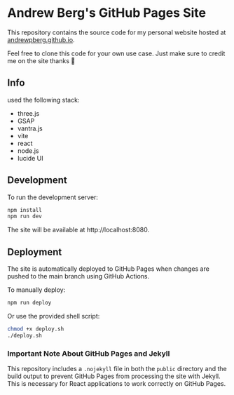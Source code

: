 # Andrew Berg's GitHub Pages Site

This repository contains the source code for my personal website hosted at [andrewpberg.github.io](https://andrewpberg.github.io).

Feel free to clone this code for your own use case. Just make sure to credit me on the site thanks 🤝

## Info
used the following stack:
- three.js
- GSAP
- vantra.js
- vite
- react
- node.js
- lucide UI

## Development

To run the development server:

```bash
npm install
npm run dev
```

The site will be available at http://localhost:8080.

## Deployment

The site is automatically deployed to GitHub Pages when changes are pushed to the main branch using GitHub Actions.

To manually deploy:

```bash
npm run deploy
```

Or use the provided shell script:

```bash
chmod +x deploy.sh
./deploy.sh
```

### Important Note About GitHub Pages and Jekyll

This repository includes a `.nojekyll` file in both the `public` directory and the build output to prevent GitHub Pages from processing the site with Jekyll. This is necessary for React applications to work correctly on GitHub Pages.
